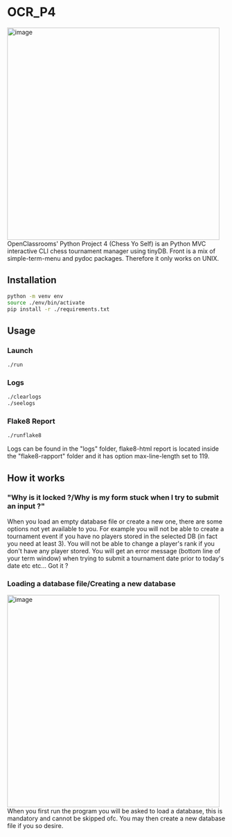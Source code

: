 # OCR_P4

<img width="490" alt="image" src="https://user-images.githubusercontent.com/50454011/107670243-d3d66400-6c92-11eb-9bc0-10294308cb0b.png">
OpenClassrooms' Python Project 4 (Chess Yo Self) is an Python MVC interactive CLI chess tournament manager using tinyDB.
Front is a mix of simple-term-menu and pydoc packages.
Therefore it only works on UNIX.

## Installation

```bash
python -m venv env
source ./env/bin/activate
pip install -r ./requirements.txt
```

## Usage

### Launch

```bash
./run
```

### Logs
```bash
./clearlogs
./seelogs
```

### Flake8 Report
```bash
./runflake8
```
Logs can be found in the "logs" folder, flake8-html report is located inside the "flake8-rapport" folder and it has option max-line-length set to 119.

## How it works

### "Why is it locked ?/Why is my form stuck when I try to submit an input ?"
When you load an empty database file or create a new one, there are some options not yet available to you.
For example you will not be able to create a tournament event if you have no players stored in the selected DB (in fact you need at least 3).
You will not be able to change a player's rank if you don't have any player stored.
You will get an error message (bottom line of your term window) when trying to submit a tournament date prior to today's date etc etc...
Got it ?

### Loading a database file/Creating a new database

<img width="490" alt="image" src="https://user-images.githubusercontent.com/50454011/107674742-92948300-6c97-11eb-8262-b9d289be4865.gif">
When you first run the program you will be asked to load a database, this is mandatory and cannot be skipped ofc.
You may then create a new database file if you so desire.
